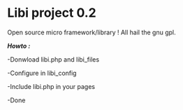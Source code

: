 # Libi project 0.2
Open source micro framework/library !
All hail the gnu gpl.

**_Howto :_**

-Donwload libi.php and libi_files

-Configure in libi_config

-Include libi.php in your pages

-Done
